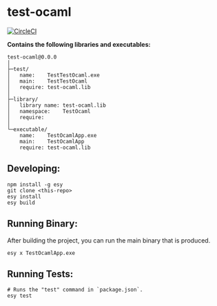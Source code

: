 # test-ocaml


[![CircleCI](https://circleci.com/gh/yourgithubhandle/test-ocaml/tree/master.svg?style=svg)](https://circleci.com/gh/yourgithubhandle/test-ocaml/tree/master)


**Contains the following libraries and executables:**

```
test-ocaml@0.0.0
│
├─test/
│   name:    TestTestOcaml.exe
│   main:    TestTestOcaml
│   require: test-ocaml.lib
│
├─library/
│   library name: test-ocaml.lib
│   namespace:    TestOcaml
│   require:
│
└─executable/
    name:    TestOcamlApp.exe
    main:    TestOcamlApp
    require: test-ocaml.lib
```

## Developing:

```
npm install -g esy
git clone <this-repo>
esy install
esy build
```

## Running Binary:

After building the project, you can run the main binary that is produced.

```
esy x TestOcamlApp.exe 
```

## Running Tests:

```
# Runs the "test" command in `package.json`.
esy test
```
